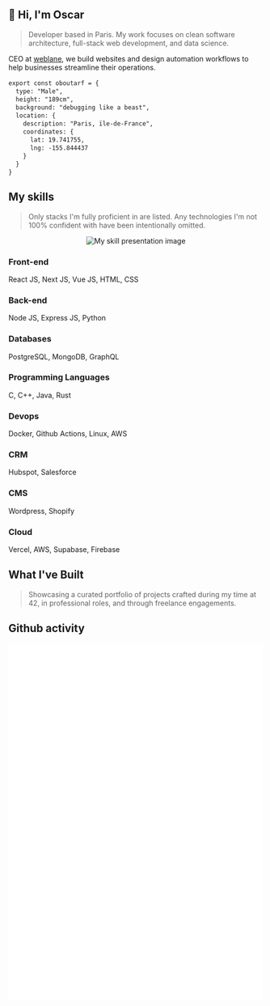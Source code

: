 
## 👋 Hi, I'm Oscar
> Developer based in Paris. My work focuses on clean software architecture, full-stack web development, and data science.

CEO at [weblane](https://markdownlivepreview.com/), we build websites and design automation workflows to help businesses streamline their operations.

```
export const oboutarf = {
  type: "Male",
  height: "189cm",
  background: "debugging like a beast", 
  location: {
    description: "Paris, ïle-de-France",
    coordinates: {
      lat: 19.741755,
      lng: -155.844437
    }
  }
}
```

## My skills
> Only stacks I'm fully proficient in are listed. Any technologies I'm not 100% confident with have been intentionally omitted.

<div style="display: flex; align-items: center; justify-content: center; width: 100%;">
  <img 
    src="https://s3.eu-west-3.amazonaws.com/github.readme.assets/dragon-ball-z-shenron-1.avif"
    alt="My skill presentation image"
  />
</div>

### Front-end

React JS, Next JS, Vue JS, HTML, CSS  

### Back-end

Node JS, Express JS, Python

### Databases

PostgreSQL, MongoDB, GraphQL

### Programming Languages

C, C++, Java, Rust

### Devops

Docker, Github Actions, Linux, AWS

### CRM

Hubspot, Salesforce

### CMS

Wordpress, Shopify

### Cloud

Vercel, AWS, Supabase, Firebase

## What I've Built
> Showcasing a curated portfolio of projects crafted during my time at 42, in professional roles, and through freelance engagements.

## Github activity
![Isometric commit calendar](metrics.plugin.isocalendar.svg)


